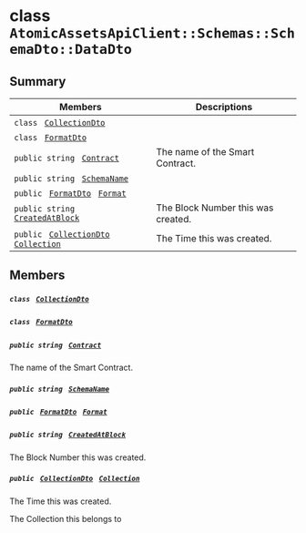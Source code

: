 # class `AtomicAssetsApiClient::Schemas::SchemaDto::DataDto` 

## Summary

 Members                                | Descriptions                                
----------------------------------------|---------------------------------------------
`class ` [`CollectionDto`](AtomicAssetsApiClient--Schemas--SchemaDto--DataDto--CollectionDto.md)        | 
`class ` [`FormatDto`](AtomicAssetsApiClient--Schemas--SchemaDto--DataDto--FormatDto.md)        | 
`public string ` [`Contract`](#class_atomic_assets_api_client_1_1_schemas_1_1_schema_dto_1_1_data_dto_1a9b4baf8484b98d89513d7776a8877d0e) | The name of the Smart Contract.
`public string ` [`SchemaName`](#class_atomic_assets_api_client_1_1_schemas_1_1_schema_dto_1_1_data_dto_1a50d439f0d7b1835a13ec1f4da383f957) | 
`public ` [`FormatDto`](AtomicAssetsApiClient--Schemas--SchemaDto--DataDto--FormatDto.md)` ` [`Format`](#class_atomic_assets_api_client_1_1_schemas_1_1_schema_dto_1_1_data_dto_1ab4fe4d63207a5184d9e0c8a5aa54891c) | 
`public string ` [`CreatedAtBlock`](#class_atomic_assets_api_client_1_1_schemas_1_1_schema_dto_1_1_data_dto_1a022adc431e5845376e250208a999e12d) | The Block Number this was created.
`public ` [`CollectionDto`](AtomicAssetsApiClient--Schemas--SchemaDto--DataDto--CollectionDto.md)` ` [`Collection`](#class_atomic_assets_api_client_1_1_schemas_1_1_schema_dto_1_1_data_dto_1ac6d9b0c1cef1d8ad020fa9b6fc1c3319) | The Time this was created.

## Members

##### `class ` [`CollectionDto`](AtomicAssetsApiClient--Schemas--SchemaDto--DataDto--CollectionDto.md) 

##### `class ` [`FormatDto`](AtomicAssetsApiClient--Schemas--SchemaDto--DataDto--FormatDto.md) 

##### `public string ` [`Contract`](#class_atomic_assets_api_client_1_1_schemas_1_1_schema_dto_1_1_data_dto_1a9b4baf8484b98d89513d7776a8877d0e) 

The name of the Smart Contract.

##### `public string ` [`SchemaName`](#class_atomic_assets_api_client_1_1_schemas_1_1_schema_dto_1_1_data_dto_1a50d439f0d7b1835a13ec1f4da383f957) 

##### `public ` [`FormatDto`](AtomicAssetsApiClient--Schemas--SchemaDto--DataDto--FormatDto.md)` ` [`Format`](#class_atomic_assets_api_client_1_1_schemas_1_1_schema_dto_1_1_data_dto_1ab4fe4d63207a5184d9e0c8a5aa54891c) 

##### `public string ` [`CreatedAtBlock`](#class_atomic_assets_api_client_1_1_schemas_1_1_schema_dto_1_1_data_dto_1a022adc431e5845376e250208a999e12d) 

The Block Number this was created.

##### `public ` [`CollectionDto`](AtomicAssetsApiClient--Schemas--SchemaDto--DataDto--CollectionDto.md)` ` [`Collection`](#class_atomic_assets_api_client_1_1_schemas_1_1_schema_dto_1_1_data_dto_1ac6d9b0c1cef1d8ad020fa9b6fc1c3319) 

The Time this was created.

The Collection this belongs to

